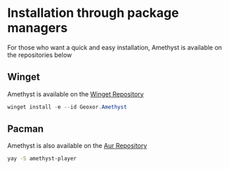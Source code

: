 # Installation through package managers

For those who want a quick and easy installation, Amethyst is available on the repositories below

## Winget
Amethyst is available on the [Winget Repository](https://github.com/microsoft/winget-pkgs/tree/master/manifests/g/Geoxor/Amethyst)
```powershell
winget install -e --id Geoxor.Amethyst
```

## Pacman
Amethyst is also available on the [Aur Repository](https://aur.archlinux.org/packages/amethyst-player)
```sh
yay -S amethyst-player
```